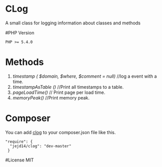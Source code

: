 # CLog
A small class for logging information about classes and methods

#PHP Version
<pre><code>PHP >= 5.4.0</code></pre>

# Methods

1. *timestamp ( $domain, $where, $comment = null)* //log a event with a time.
2. *timestampAsTable ()* //Print all timestamps to a table.
3. *pageLoadTime()* // Print page per load time.
4. *memoryPeak()* //Print memory peak.

# Composer
You can add [clog](https://packagist.org/packages/jejd14/clog) to your composer.json file like this.

<pre><code>"require": {
  "jejd14/clog": "dev-master"
 }</code></pre>
 
 #License
 MIT
